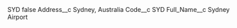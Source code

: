 <?xml version="1.0" encoding="UTF-8"?>
<CustomMetadata xmlns="http://soap.sforce.com/2006/04/metadata" xmlns:xsi="http://www.w3.org/2001/XMLSchema-instance" xmlns:xsd="http://www.w3.org/2001/XMLSchema">
    <label>SYD</label>
    <protected>false</protected>
    <values>
        <field>Address__c</field>
        <value xsi:type="xsd:string">Sydney, Australia</value>
    </values>
    <values>
        <field>Code__c</field>
        <value xsi:type="xsd:string">SYD</value>
    </values>
    <values>
        <field>Full_Name__c</field>
        <value xsi:type="xsd:string">Sydney Airport</value>
    </values>
</CustomMetadata>
